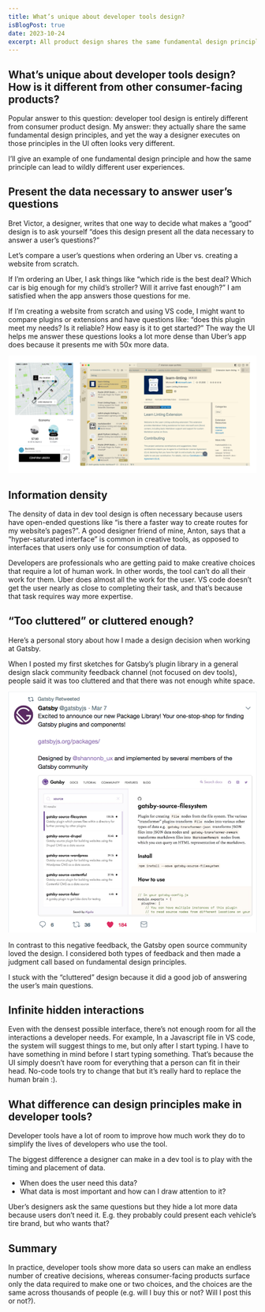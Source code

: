 ```yaml
---
title: What’s unique about developer tools design?
isBlogPost: true
date: 2023-10-24
excerpt: All product design shares the same fundamental design principles, and yet the way a designer executes on those principles in developer tools often looks very different.
---
```


## What’s unique about developer tools design? How is it different from other consumer-facing products?

Popular answer to this question: developer tool design is entirely different from consumer product design. My answer: they actually share the same fundamental design principles, and yet the way a designer executes on those principles in the UI often looks very different.

I’ll give an example of one fundamental design principle and how the same principle can lead to wildly different user experiences. 

## Present the data necessary to answer user’s questions

Bret Victor, a designer, writes that one way to decide what makes a “good” design is to ask yourself “does this design present all the data necessary to answer a user’s questions?”

Let’s compare a user’s questions when ordering an Uber vs. creating a website from scratch. 

If I’m ordering an Uber, I ask things like “which ride is the best deal? Which car is big enough for my child’s stroller? Will it arrive fast enough?” I am satisfied when the app answers those questions for me.

If I’m creating a website from scratch and using VS code, I might want to compare plugins or extensions and have questions like: “does this plugin meet my needs? Is it reliable? How easy is it to get started?” The way the UI helps me answer these questions looks a lot more dense than Uber’s app does because it presents me with 50x more data. 

![The image portrays a screenshot of Uber's search results screen when a user searches for a ride and a screenshot of VS Code's search results screen when a user searches for a plugin](uber-vs-code.png)

## Information density

The density of data in dev tool design is often necessary because users have open-ended questions like “is there a faster way to create routes for my website’s pages?”. A good designer friend of mine, Anton, says that a “hyper-saturated interface” is common in creative tools, as opposed to interfaces that users only use for consumption of data.

Developers are professionals who are getting paid to make creative choices that require a lot of human work. In other words, the tool can’t do all their work for them. Uber does almost all the work for the user. VS code doesn’t get the user nearly as close to completing their task, and that’s because that task requires way more expertise.

## “Too cluttered” or cluttered enough? 

Here’s a personal story about how I made a design decision when working at Gatsby.

When I posted my first sketches for Gatsby’s plugin library in a general design slack community feedback channel (not focused on dev tools), people said it was too cluttered and that there was not enough white space. 

![The image portrays a web interface with a search bar and list of plugin cards, each showing a summary of the plugin name, # downloads, the author’s name, and other metadata. When you selected a plugin card, the right hand side of the screen showed the READme for that plugin. ](../library/plugin-tweet.png)

In contrast to this negative feedback, the Gatsby open source community loved the design. I considered both types of feedback and then made a judgment call based on fundamental design principles.

I stuck with the “cluttered” design because it did a good job of answering the user’s main questions. 

## Infinite hidden interactions

Even with the densest possible interface, there’s not enough room for all the interactions a developer needs. For example, In a Javascript file in VS code, the system will suggest things to me, but only after I start typing. I have to have something in mind before I start typing something. That’s because the UI simply doesn’t have room for everything that a person can fit in their head. No-code tools try to change that but it’s really hard to replace the human brain :). 

## What difference can design principles make in developer tools?

Developer tools have a lot of room to improve how much work they do to simplify the lives of developers who use the tool.

The biggest difference a designer can make in a dev tool is to play with the timing and placement of data. 
- When does the user need this data? 
- What data is most important and how can I draw attention to it? 

Uber’s designers ask the same questions but they hide a lot more data because users don’t need it. E.g. they probably could present each vehicle’s tire brand, but who wants that?

## Summary

In practice, developer tools show more data so users can make an endless number of creative decisions, whereas consumer-facing products surface only the data required to make one or two choices, and the choices are the same across thousands of people (e.g. will I buy this or not? Will I post this or not?).

